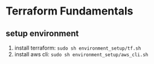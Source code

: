 # Terraform Fundamentals 

## setup environment

1. install terraform:
    ```sudo sh environment_setup/tf.sh```
2. install aws cli:
    ```sudo sh environment_setup/aws_cli.sh```